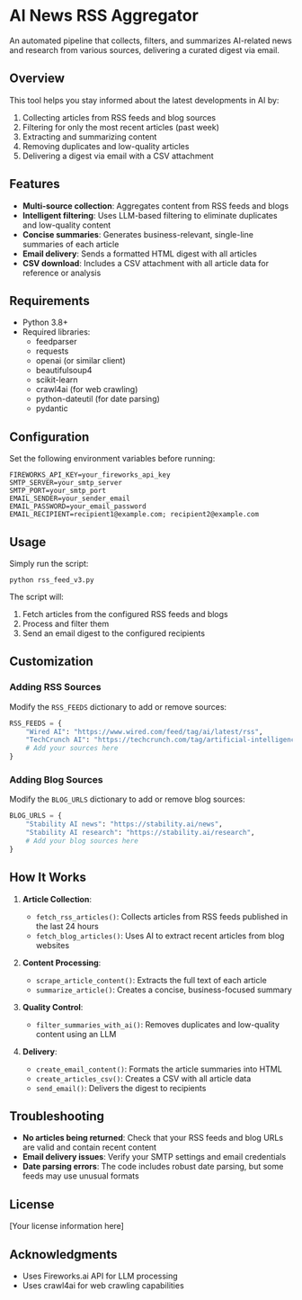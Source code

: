 # AI News RSS Aggregator

An automated pipeline that collects, filters, and summarizes AI-related news and research from various sources, delivering a curated digest via email.

## Overview

This tool helps you stay informed about the latest developments in AI by:
1. Collecting articles from RSS feeds and blog sources
2. Filtering for only the most recent articles (past week)
3. Extracting and summarizing content
4. Removing duplicates and low-quality articles
5. Delivering a digest via email with a CSV attachment

## Features

- **Multi-source collection**: Aggregates content from RSS feeds and blogs
- **Intelligent filtering**: Uses LLM-based filtering to eliminate duplicates and low-quality content
- **Concise summaries**: Generates business-relevant, single-line summaries of each article
- **Email delivery**: Sends a formatted HTML digest with all articles
- **CSV download**: Includes a CSV attachment with all article data for reference or analysis

## Requirements

- Python 3.8+
- Required libraries:
  - feedparser
  - requests
  - openai (or similar client)
  - beautifulsoup4
  - scikit-learn
  - crawl4ai (for web crawling)
  - python-dateutil (for date parsing)
  - pydantic

## Configuration

Set the following environment variables before running:

```
FIREWORKS_API_KEY=your_fireworks_api_key
SMTP_SERVER=your_smtp_server
SMTP_PORT=your_smtp_port
EMAIL_SENDER=your_sender_email
EMAIL_PASSWORD=your_email_password
EMAIL_RECIPIENT=recipient1@example.com; recipient2@example.com
```

## Usage

Simply run the script:

```
python rss_feed_v3.py
```

The script will:
1. Fetch articles from the configured RSS feeds and blogs
2. Process and filter them
3. Send an email digest to the configured recipients

## Customization

### Adding RSS Sources

Modify the `RSS_FEEDS` dictionary to add or remove sources:

```python
RSS_FEEDS = {  
    "Wired AI": "https://www.wired.com/feed/tag/ai/latest/rss",
    "TechCrunch AI": "https://techcrunch.com/tag/artificial-intelligence/feed/",
    # Add your sources here
}
```

### Adding Blog Sources

Modify the `BLOG_URLS` dictionary to add or remove blog sources:

```python
BLOG_URLS = {
    "Stability AI news": "https://stability.ai/news",
    "Stability AI research": "https://stability.ai/research",
    # Add your blog sources here
}
```

## How It Works

1. **Article Collection**:
   - `fetch_rss_articles()`: Collects articles from RSS feeds published in the last 24 hours
   - `fetch_blog_articles()`: Uses AI to extract recent articles from blog websites

2. **Content Processing**:
   - `scrape_article_content()`: Extracts the full text of each article
   - `summarize_article()`: Creates a concise, business-focused summary

3. **Quality Control**:
   - `filter_summaries_with_ai()`: Removes duplicates and low-quality content using an LLM

4. **Delivery**:
   - `create_email_content()`: Formats the article summaries into HTML
   - `create_articles_csv()`: Creates a CSV with all article data
   - `send_email()`: Delivers the digest to recipients

## Troubleshooting

- **No articles being returned**: Check that your RSS feeds and blog URLs are valid and contain recent content
- **Email delivery issues**: Verify your SMTP settings and email credentials
- **Date parsing errors**: The code includes robust date parsing, but some feeds may use unusual formats

## License

[Your license information here]

## Acknowledgments

- Uses Fireworks.ai API for LLM processing
- Uses crawl4ai for web crawling capabilities